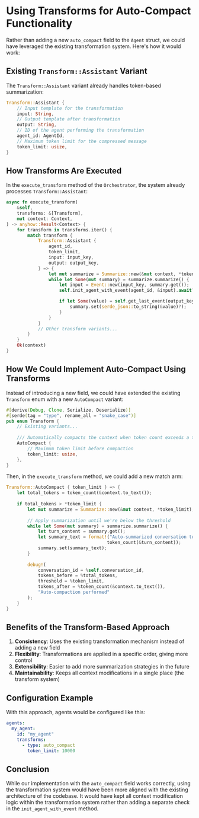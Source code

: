 # Using Transforms for Auto-Compact Functionality

Rather than adding a new `auto_compact` field to the `Agent` struct, we could have leveraged the existing transformation system. Here's how it would work:

## Existing `Transform::Assistant` Variant

The `Transform::Assistant` variant already handles token-based summarization:

```rust
Transform::Assistant {
    // Input template for the transformation
    input: String,
    // Output template after transformation
    output: String,
    // ID of the agent performing the transformation
    agent_id: AgentId,
    // Maximum token limit for the compressed message
    token_limit: usize,
}
```

## How Transforms Are Executed

In the `execute_transform` method of the `Orchestrator`, the system already processes `Transform::Assistant`:

```rust
async fn execute_transform(
    &self,
    transforms: &[Transform],
    mut context: Context,
) -> anyhow::Result<Context> {
    for transform in transforms.iter() {
        match transform {
            Transform::Assistant {
                agent_id,
                token_limit,
                input: input_key,
                output: output_key,
            } => {
                let mut summarize = Summarize::new(&mut context, *token_limit);
                while let Some(mut summary) = summarize.summarize() {
                    let input = Event::new(input_key, summary.get());
                    self.init_agent_with_event(agent_id, &input).await?;

                    if let Some(value) = self.get_last_event(output_key).await? {
                        summary.set(serde_json::to_string(&value)?);
                    }
                }
            }
            // Other transform variants...
        }
    }
    Ok(context)
}
```

## How We Could Implement Auto-Compact Using Transforms

Instead of introducing a new field, we could have extended the existing `Transform` enum with a new `AutoCompact` variant:

```rust
#[derive(Debug, Clone, Serialize, Deserialize)]
#[serde(tag = "type", rename_all = "snake_case")]
pub enum Transform {
    // Existing variants...
    
    /// Automatically compacts the context when token count exceeds a threshold
    AutoCompact {
        // Maximum token limit before compaction
        token_limit: usize,
    },
}
```

Then, in the `execute_transform` method, we could add a new match arm:

```rust
Transform::AutoCompact { token_limit } => {
    let total_tokens = token_count(&context.to_text());
    
    if total_tokens > *token_limit {
        let mut summarize = Summarize::new(&mut context, *token_limit);
        
        // Apply summarization until we're below the threshold
        while let Some(mut summary) = summarize.summarize() {
            let turn_content = summary.get();
            let summary_text = format!("Auto-summarized conversation turn with {} tokens", 
                                      token_count(&turn_content));
            summary.set(summary_text);
        }
        
        debug!(
            conversation_id = %self.conversation_id,
            tokens_before = %total_tokens,
            threshold = %token_limit,
            tokens_after = %token_count(&context.to_text()),
            "Auto-compaction performed"
        );
    }
}
```

## Benefits of the Transform-Based Approach

1. **Consistency**: Uses the existing transformation mechanism instead of adding a new field
2. **Flexibility**: Transformations are applied in a specific order, giving more control
3. **Extensibility**: Easier to add more summarization strategies in the future
4. **Maintainability**: Keeps all context modifications in a single place (the transform system)

## Configuration Example

With this approach, agents would be configured like this:

```yaml
agents:
  my_agent:
    id: "my_agent"
    transforms:
      - type: auto_compact
        token_limit: 10000
```

## Conclusion

While our implementation with the `auto_compact` field works correctly, using the transformation system would have been more aligned with the existing architecture of the codebase. It would have kept all context modification logic within the transformation system rather than adding a separate check in the `init_agent_with_event` method.